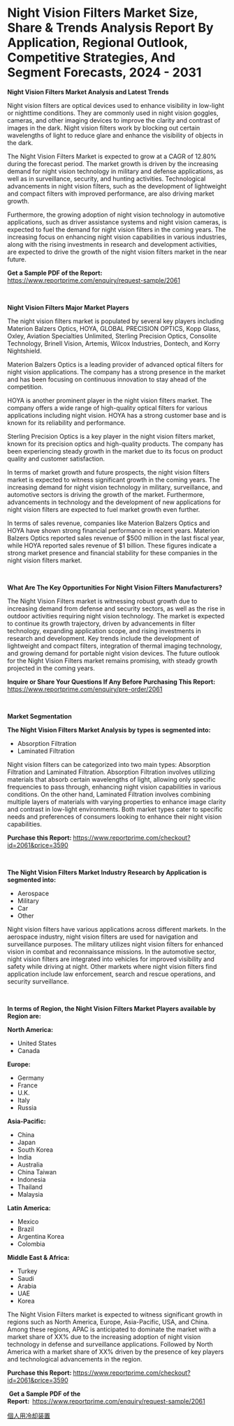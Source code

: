 <p><h1>Night Vision Filters Market Size, Share & Trends Analysis Report By Application, Regional Outlook, Competitive Strategies, And Segment Forecasts, 2024 - 2031</h1></p><p><strong>Night Vision Filters Market Analysis and Latest Trends</strong></p>
<p><p>Night vision filters are optical devices used to enhance visibility in low-light or nighttime conditions. They are commonly used in night vision goggles, cameras, and other imaging devices to improve the clarity and contrast of images in the dark. Night vision filters work by blocking out certain wavelengths of light to reduce glare and enhance the visibility of objects in the dark.</p><p>The Night Vision Filters Market is expected to grow at a CAGR of 12.80% during the forecast period. The market growth is driven by the increasing demand for night vision technology in military and defense applications, as well as in surveillance, security, and hunting activities. Technological advancements in night vision filters, such as the development of lightweight and compact filters with improved performance, are also driving market growth.</p><p>Furthermore, the growing adoption of night vision technology in automotive applications, such as driver assistance systems and night vision cameras, is expected to fuel the demand for night vision filters in the coming years. The increasing focus on enhancing night vision capabilities in various industries, along with the rising investments in research and development activities, are expected to drive the growth of the night vision filters market in the near future.</p></p>
<p><strong>Get a Sample PDF of the Report:&nbsp;</strong> <a href="https://www.reportprime.com/enquiry/request-sample/2061">https://www.reportprime.com/enquiry/request-sample/2061</a></p>
<p>&nbsp;</p>
<p><strong>Night Vision Filters Major Market Players</strong></p>
<p><p>The night vision filters market is populated by several key players including Materion Balzers Optics, HOYA, GLOBAL PRECISION OPTICS, Kopp Glass, Oxley, Aviation Specialties Unlimited, Sterling Precision Optics, Consolite Technology, Brinell Vision, Artemis, Wilcox Industries, Dontech, and Korry Nightshield. </p><p>Materion Balzers Optics is a leading provider of advanced optical filters for night vision applications. The company has a strong presence in the market and has been focusing on continuous innovation to stay ahead of the competition.</p><p>HOYA is another prominent player in the night vision filters market. The company offers a wide range of high-quality optical filters for various applications including night vision. HOYA has a strong customer base and is known for its reliability and performance.</p><p>Sterling Precision Optics is a key player in the night vision filters market, known for its precision optics and high-quality products. The company has been experiencing steady growth in the market due to its focus on product quality and customer satisfaction.</p><p>In terms of market growth and future prospects, the night vision filters market is expected to witness significant growth in the coming years. The increasing demand for night vision technology in military, surveillance, and automotive sectors is driving the growth of the market. Furthermore, advancements in technology and the development of new applications for night vision filters are expected to fuel market growth even further.</p><p>In terms of sales revenue, companies like Materion Balzers Optics and HOYA have shown strong financial performance in recent years. Materion Balzers Optics reported sales revenue of $500 million in the last fiscal year, while HOYA reported sales revenue of $1 billion. These figures indicate a strong market presence and financial stability for these companies in the night vision filters market.</p></p>
<p>&nbsp;</p>
<p><strong>What Are The Key Opportunities For Night Vision Filters Manufacturers?</strong></p>
<p><p>The Night Vision Filters market is witnessing robust growth due to increasing demand from defense and security sectors, as well as the rise in outdoor activities requiring night vision technology. The market is expected to continue its growth trajectory, driven by advancements in filter technology, expanding application scope, and rising investments in research and development. Key trends include the development of lightweight and compact filters, integration of thermal imaging technology, and growing demand for portable night vision devices. The future outlook for the Night Vision Filters market remains promising, with steady growth projected in the coming years.</p></p>
<p><strong>Inquire or Share Your Questions If Any Before Purchasing This Report:</strong> <a href="https://www.reportprime.com/enquiry/pre-order/2061">https://www.reportprime.com/enquiry/pre-order/2061</a></p>
<p>&nbsp;</p>
<p><strong>Market Segmentation</strong></p>
<p><strong>The Night Vision Filters Market Analysis by types is segmented into:</strong></p>
<p><ul><li>Absorption Filtration</li><li>Laminated Filtration</li></ul></p>
<p><p>Night vision filters can be categorized into two main types: Absorption Filtration and Laminated Filtration. Absorption Filtration involves utilizing materials that absorb certain wavelengths of light, allowing only specific frequencies to pass through, enhancing night vision capabilities in various conditions. On the other hand, Laminated Filtration involves combining multiple layers of materials with varying properties to enhance image clarity and contrast in low-light environments. Both market types cater to specific needs and preferences of consumers looking to enhance their night vision capabilities.</p></p>
<p><strong>Purchase this Report:&nbsp;</strong><a href="https://www.reportprime.com/checkout?id=2061&price=3590">https://www.reportprime.com/checkout?id=2061&price=3590</a></p>
<p>&nbsp;</p>
<p><strong>The Night Vision Filters Market Industry Research by Application is segmented into:</strong></p>
<p><ul><li>Aerospace</li><li>Military</li><li>Car</li><li>Other</li></ul></p>
<p><p>Night vision filters have various applications across different markets. In the aerospace industry, night vision filters are used for navigation and surveillance purposes. The military utilizes night vision filters for enhanced vision in combat and reconnaissance missions. In the automotive sector, night vision filters are integrated into vehicles for improved visibility and safety while driving at night. Other markets where night vision filters find application include law enforcement, search and rescue operations, and security surveillance.</p></p>
<p>&nbsp;</p>
<p><strong>In terms of Region, the Night Vision Filters Market Players available by Region are:</strong></p>
<p>
    <p> <strong> North America: </strong>
        <ul>
            <li>United States</li>
            <li>Canada</li>
        </ul>
        </p> 
    <p> <strong> Europe: </strong>
        <ul>
            <li>Germany</li>
            <li>France</li>
            <li>U.K.</li>
            <li>Italy</li>
            <li>Russia</li>
        </ul>
        </p> 
    <p> <strong> Asia-Pacific: </strong>
        <ul>
            <li>China</li>
            <li>Japan</li>
            <li>South Korea</li>
            <li>India</li>
            <li>Australia</li>
            <li>China Taiwan</li>
            <li>Indonesia</li>
            <li>Thailand</li>
            <li>Malaysia</li>
        </ul>
        </p> 
    <p> <strong> Latin America: </strong>
        <ul>
            <li>Mexico</li>
            <li>Brazil</li>
            <li>Argentina Korea</li>
            <li>Colombia</li>
        </ul>
        </p> 
    <p> <strong> Middle East & Africa: </strong>
        <ul>
            <li>Turkey</li>
            <li>Saudi</li>
            <li>Arabia</li>
            <li>UAE</li>
            <li>Korea</li>
        </ul>
    </p>
    </p>
<p><p>The Night Vision Filters market is expected to witness significant growth in regions such as North America, Europe, Asia-Pacific, USA, and China. Among these regions, APAC is anticipated to dominate the market with a market share of XX% due to the increasing adoption of night vision technology in defense and surveillance applications. Followed by North America with a market share of XX% driven by the presence of key players and technological advancements in the region.</p></p>
<p><strong>Purchase this Report: </strong><a href="https://www.reportprime.com/checkout?id=2061&price=3590">https://www.reportprime.com/checkout?id=2061&price=3590</a></p>
<p>&nbsp;<strong>Get a Sample PDF of the Report:&nbsp;&nbsp;</strong><a href="https://www.reportprime.com/enquiry/request-sample/2061">https://www.reportprime.com/enquiry/request-sample/2061</a></p>
<p><strong></strong></p>
<p><p><a href="https://github.com/zjkmgcs938405/Market-Research-Report-List-1/blob/main/579219811176.md">個人用冷却装置</a></p></p>